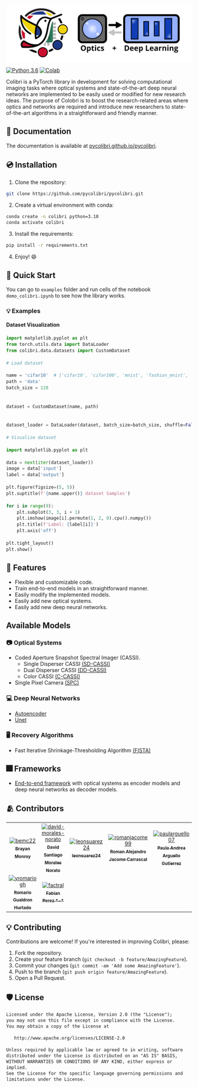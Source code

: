 ﻿<div style="display:flex;">
  <img src="docs/source/figures/colibri-banner.svg" alt="colibri-banner-full" style="width:100%;margin-left:auto;marging-right:auto;">
</div>

[![Python 3.6](https://img.shields.io/badge/python-3.10-blue.svg)](https://www.python.org/downloads/release/python-3100/)
[![Colab](https://colab.research.google.com/assets/colab-badge.svg)](https://colab.research.google.com/github/pycolibri/pycolibri/blob/main/main.ipynb)

Colibri is a PyTorch library in development for solving computational imaging tasks where optical systems and
state-of-the-art deep neural networks are implemented to be easily used or modified for new research ideas. The purpose
of Colobri is to boost the research-related areas where optics and networks are required and introduce new researchers
to state-of-the-art algorithms in a straightforward and friendly manner.

## 📑 Documentation

The documentation is available at [pycolibri.github.io/pycolibri](https://pycolibri.github.io/pycolibri/).

## 💿 Installation

1. Clone the repository:

```bash
git clone https://github.com/pycolibri/pycolibri.git
```

2. Create a virtual environment with conda:

```bash
conda create -n colibri python=3.10
conda activate colibri
```

3. Install the requirements:

```bash
pip install -r requirements.txt
```

4. Enjoy! 😄

## 🚀 Quick Start

You can go to ``examples`` folder and run cells of the notebook ``demo_colibri.ipynb`` to see how the library works.

### 💡 Examples

#### Dataset Visualization

```python
import matplotlib.pyplot as plt
from torch.utils.data import DataLoader
from colibri.data.datasets import CustomDataset

# Load dataset

name = 'cifar10'  # ['cifar10', 'cifar100', 'mnist', 'fashion_mnist', 'cave']
path = 'data'
batch_size = 128


dataset = CustomDataset(name, path)


dataset_loader = DataLoader(dataset, batch_size=batch_size, shuffle=False, num_workers=0)

# Visualize dataset

import matplotlib.pyplot as plt

data = next(iter(dataset_loader))
image = data['input']
label = data['output']

plt.figure(figsize=(5, 5))
plt.suptitle(f'{name.upper()} dataset Samples')

for i in range(9):
    plt.subplot(3, 3, i + 1)
    plt.imshow(image[i].permute(1, 2, 0).cpu().numpy())
    plt.title(f'Label: {label[i]}')
    plt.axis('off')

plt.tight_layout()
plt.show()

```

## 🧰 Features

- Flexible and customizable code.
- Train end-to-end models in an straightforward manner.
- Easily modify the implemented models.
- Easily add new optical systems.
- Easily add new deep neural networks.

## Available Models

### 📷 Optical Systems

- Coded Aperture Snapshot Spectral Imager (CASSI).
    - Single Disperser CASSI [(SD-CASSI)](https://pycolibri.github.io/pycolibri/stubs/colibri.optics.cassi.SD_CASSI.html#colibri.optics.cassi.SD_CASSI)
    - Dual Disperser CASSI [(DD-CASSI)](https://pycolibri.github.io/pycolibri/stubs/colibri.optics.cassi.DD_CASSI.html)
    - Color CASSI [(C-CASSI)](https://pycolibri.github.io/pycolibri/stubs/colibri.optics.cassi.C_CASSI.html)
- Single Pixel Camera [(SPC)](https://pycolibri.github.io/pycolibri/stubs/colibri.optics.spc.SPC.html)

### 💻️ Deep Neural Networks

- [Autoencoder](https://pycolibri.github.io/pycolibri/models.html)
- [Unet](https://pycolibri.github.io/pycolibri/models.html)

### 🖥 Recovery Algorithms

- Fast Iterative Shrinkage-Thresholding Algorithm [(FISTA)](https://pycolibri.github.io/pycolibri/recovery.html)

## 🎆 Frameworks

- [End-to-end framework](https://pycolibri.github.io/pycolibri/architectures.html) with optical systems as encoder models and deep neural networks as decoder models.

## 🫂 Contributors

<!-- readme: bemc22,David-Morales-Norato,leonsuarez24,romanjacome99,paularguello07,Enmartz,yromariogh,Factral -start -->
<table>
	<tbody>
		<tr>
            <td align="center">
                <a href="https://github.com/bemc22">
                    <img src="https://avatars.githubusercontent.com/u/27647840?v=4" width="100;" alt="bemc22"/>
                    <br />
                    <sub><b>Brayan Monroy</b></sub>
                </a>
            </td>
            <td align="center">
                <a href="https://github.com/david-morales-norato">
                    <img src="https://avatars.githubusercontent.com/u/46037413?v=4" width="100;" alt="david-morales-norato"/>
                    <br />
                    <sub><b>David Santiago Morales Norato</b></sub>
                </a>
            </td>
            <td align="center">
                <a href="https://github.com/leonsuarez24">
                    <img src="https://avatars.githubusercontent.com/u/138550157?v=4" width="100;" alt="leonsuarez24"/>
                    <br />
                    <sub><b>leonsuarez24</b></sub>
                </a>
            </td>
            <td align="center">
                <a href="https://github.com/romanjacome99">
                    <img src="https://avatars.githubusercontent.com/u/18606737?v=4" width="100;" alt="romanjacome99"/>
                    <br />
                    <sub><b>Roman Alejandro Jacome Carrascal</b></sub>
                </a>
            </td>
            <td align="center">
                <a href="https://github.com/paularguello07">
                    <img src="https://avatars.githubusercontent.com/u/68118520?v=4" width="100;" alt="paularguello07"/>
                    <br />
                    <sub><b>Paula Andrea Arguello Gutierrez</b></sub>
                </a>
            </td>
            <td align="center">
                <a href="https://github.com/enmartz">
                    <img src="https://avatars.githubusercontent.com/u/58752635?v=4" width="100;" alt="enmartz"/>
                    <br />
                    <sub><b>Emmanuel Martínez</b></sub>
                </a>
            </td>
		</tr>
		<tr>
            <td align="center">
                <a href="https://github.com/yromariogh">
                    <img src="https://avatars.githubusercontent.com/u/64557285?v=4" width="100;" alt="yromariogh"/>
                    <br />
                    <sub><b>Romario Gualdron Hurtado</b></sub>
                </a>
            </td>
            <td align="center">
                <a href="https://github.com/factral">
                    <img src="https://avatars.githubusercontent.com/u/74687828?v=4" width="100;" alt="factral"/>
                    <br />
                    <sub><b>Fabian Perez *-*</b></sub>
                </a>
            </td>
		</tr>
	<tbody>
</table>
<!-- readme: bemc22,David-Morales-Norato,leonsuarez24,romanjacome99,paularguello07,Enmartz,yromariogh,Factral -end -->

## 💡 Contributing

Contributions are welcome! If you're interested in improving Colibri, please:

1. Fork the repository.
2. Create your feature branch (``git checkout -b feature/AmazingFeature``).
3. Commit your changes (``git commit -am 'Add some AmazingFeature'``).
4. Push to the branch (``git push origin feature/AmazingFeature``).
5. Open a Pull Request.

## 🛡️ License

```
Licensed under the Apache License, Version 2.0 (the "License");
you may not use this file except in compliance with the License.
You may obtain a copy of the License at

   http://www.apache.org/licenses/LICENSE-2.0

Unless required by applicable law or agreed to in writing, software
distributed under the License is distributed on an "AS IS" BASIS,
WITHOUT WARRANTIES OR CONDITIONS OF ANY KIND, either express or implied.
See the License for the specific language governing permissions and
limitations under the License.
```
